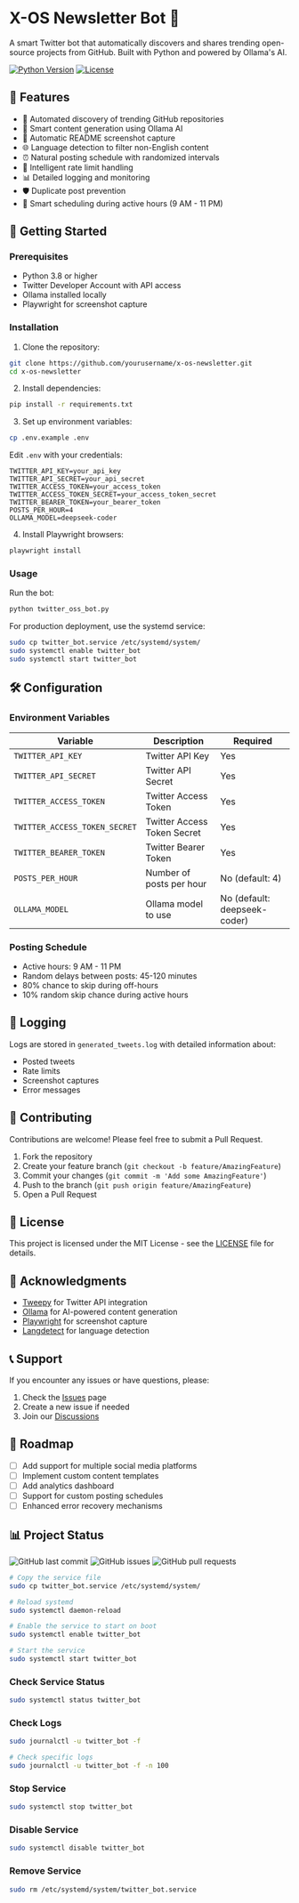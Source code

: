 # X-OS Newsletter Bot 🤖

A smart Twitter bot that automatically discovers and shares trending open-source projects from GitHub. Built with Python and powered by Ollama's AI.

[![Python Version](https://img.shields.io/badge/python-3.8+-blue.svg)](https://www.python.org/downloads/)
[![License](https://img.shields.io/badge/license-MIT-green.svg)](LICENSE)

## 🌟 Features

- 🤖 Automated discovery of trending GitHub repositories
- 🎯 Smart content generation using Ollama AI
- 📸 Automatic README screenshot capture
- 🌐 Language detection to filter non-English content
- ⏰ Natural posting schedule with randomized intervals
- 🔄 Intelligent rate limit handling
- 📊 Detailed logging and monitoring
- 🛡️ Duplicate post prevention
- 🌙 Smart scheduling during active hours (9 AM - 11 PM)

## 🚀 Getting Started

### Prerequisites

- Python 3.8 or higher
- Twitter Developer Account with API access
- Ollama installed locally
- Playwright for screenshot capture

### Installation

1. Clone the repository:
```bash
git clone https://github.com/yourusername/x-os-newsletter.git
cd x-os-newsletter
```

2. Install dependencies:
```bash
pip install -r requirements.txt
```

3. Set up environment variables:
```bash
cp .env.example .env
```
Edit `.env` with your credentials:
```env
TWITTER_API_KEY=your_api_key
TWITTER_API_SECRET=your_api_secret
TWITTER_ACCESS_TOKEN=your_access_token
TWITTER_ACCESS_TOKEN_SECRET=your_access_token_secret
TWITTER_BEARER_TOKEN=your_bearer_token
POSTS_PER_HOUR=4
OLLAMA_MODEL=deepseek-coder
```

4. Install Playwright browsers:
```bash
playwright install
```

### Usage

Run the bot:
```bash
python twitter_oss_bot.py
```

For production deployment, use the systemd service:
```bash
sudo cp twitter_bot.service /etc/systemd/system/
sudo systemctl enable twitter_bot
sudo systemctl start twitter_bot
```

## 🛠️ Configuration

### Environment Variables

| Variable | Description | Required |
|----------|-------------|----------|
| `TWITTER_API_KEY` | Twitter API Key | Yes |
| `TWITTER_API_SECRET` | Twitter API Secret | Yes |
| `TWITTER_ACCESS_TOKEN` | Twitter Access Token | Yes |
| `TWITTER_ACCESS_TOKEN_SECRET` | Twitter Access Token Secret | Yes |
| `TWITTER_BEARER_TOKEN` | Twitter Bearer Token | Yes |
| `POSTS_PER_HOUR` | Number of posts per hour | No (default: 4) |
| `OLLAMA_MODEL` | Ollama model to use | No (default: deepseek-coder) |

### Posting Schedule

- Active hours: 9 AM - 11 PM
- Random delays between posts: 45-120 minutes
- 80% chance to skip during off-hours
- 10% random skip chance during active hours

## 📝 Logging

Logs are stored in `generated_tweets.log` with detailed information about:
- Posted tweets
- Rate limits
- Screenshot captures
- Error messages

## 🤝 Contributing

Contributions are welcome! Please feel free to submit a Pull Request.

1. Fork the repository
2. Create your feature branch (`git checkout -b feature/AmazingFeature`)
3. Commit your changes (`git commit -m 'Add some AmazingFeature'`)
4. Push to the branch (`git push origin feature/AmazingFeature`)
5. Open a Pull Request

## 📄 License

This project is licensed under the MIT License - see the [LICENSE](LICENSE) file for details.

## 🙏 Acknowledgments

- [Tweepy](https://github.com/tweepy/tweepy) for Twitter API integration
- [Ollama](https://github.com/ollama/ollama) for AI-powered content generation
- [Playwright](https://github.com/microsoft/playwright) for screenshot capture
- [Langdetect](https://github.com/Mimino666/langdetect) for language detection

## 📞 Support

If you encounter any issues or have questions, please:
1. Check the [Issues](https://github.com/yourusername/x-os-newsletter/issues) page
2. Create a new issue if needed
3. Join our [Discussions](https://github.com/yourusername/x-os-newsletter/discussions)

## 🔄 Roadmap

- [ ] Add support for multiple social media platforms
- [ ] Implement custom content templates
- [ ] Add analytics dashboard
- [ ] Support for custom posting schedules
- [ ] Enhanced error recovery mechanisms

## 📊 Project Status

![GitHub last commit](https://img.shields.io/github/last-commit/yourusername/x-os-newsletter)
![GitHub issues](https://img.shields.io/github/issues/yourusername/x-os-newsletter)
![GitHub pull requests](https://img.shields.io/github/issues-pr/yourusername/x-os-newsletter)

```bash
# Copy the service file
sudo cp twitter_bot.service /etc/systemd/system/

# Reload systemd
sudo systemctl daemon-reload

# Enable the service to start on boot
sudo systemctl enable twitter_bot

# Start the service
sudo systemctl start twitter_bot
```

### Check Service Status

```bash
sudo systemctl status twitter_bot
```

### Check Logs

```bash
sudo journalctl -u twitter_bot -f

# Check specific logs
sudo journalctl -u twitter_bot -f -n 100
```

### Stop Service

```bash
sudo systemctl stop twitter_bot
```

### Disable Service

```bash
sudo systemctl disable twitter_bot
```

### Remove Service

```bash
sudo rm /etc/systemd/system/twitter_bot.service
```
